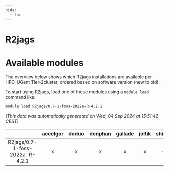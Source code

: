 ```yaml
---
hide:
  - toc
---
```


R2jags
======

# Available modules


The overview below shows which R2jags installations are available per HPC-UGent Tier-2cluster, ordered based on software version (new to old).

To start using R2jags, load one of these modules using a `module load` command like:

```shell
module load R2jags/0.7-1-foss-2022a-R-4.2.1
```

*(This data was automatically generated on Wed, 04 Sep 2024 at 15:51:42 CEST)*  

| |accelgor|doduo|donphan|gallade|joltik|shinx|skitty|
| :---: | :---: | :---: | :---: | :---: | :---: | :---: | :---: |
|R2jags/0.7-1-foss-2022a-R-4.2.1|x|x|x|x|x|-|x|
